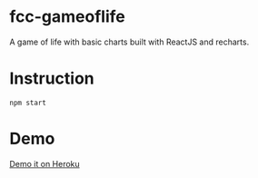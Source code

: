# fcc-gameoflife

A game of life with basic charts built with ReactJS and recharts.

# Instruction

```
npm start
```

# Demo
<a href="https://nameless-beach-25330.herokuapp.com">Demo it on Heroku</a>
